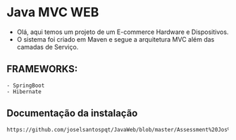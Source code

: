 # Java MVC WEB

- Olá, aqui temos um projeto de um E-commerce Hardware e Dispositivos.
- O sistema foi criado em Maven e segue a arquitetura MVC além das camadas de Serviço.

## FRAMEWORKS:
```
- SpringBoot
- Hibernate
```


## Documentação da instalação
```
https://github.com/joselsantospqt/JavaWeb/blob/master/Assessment%20Jos%C3%A9%20Ricardo.docx
```


